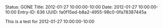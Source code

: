 Status: GONE
Title: 2012-01-27 10:00:00-10:00
Date: 2012-01-27 10:00:00-10:00
Entry-ID: 636
UUID: fa0f15ed-b8a2-4955-98c0-0fa78387445a

This is a test for 2012-01-27 10:00:00-10:00
